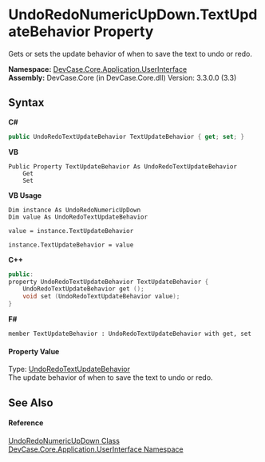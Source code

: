 # UndoRedoNumericUpDown.TextUpdateBehavior Property 
 

Gets or sets the update behavior of when to save the text to undo or redo.

**Namespace:**&nbsp;<a href="N_DevCase_Core_Application_UserInterface">DevCase.Core.Application.UserInterface</a><br />**Assembly:**&nbsp;DevCase.Core (in DevCase.Core.dll) Version: 3.3.0.0 (3.3)

## Syntax

**C#**<br />
``` C#
public UndoRedoTextUpdateBehavior TextUpdateBehavior { get; set; }
```

**VB**<br />
``` VB
Public Property TextUpdateBehavior As UndoRedoTextUpdateBehavior
	Get
	Set
```

**VB Usage**<br />
``` VB Usage
Dim instance As UndoRedoNumericUpDown
Dim value As UndoRedoTextUpdateBehavior

value = instance.TextUpdateBehavior

instance.TextUpdateBehavior = value
```

**C++**<br />
``` C++
public:
property UndoRedoTextUpdateBehavior TextUpdateBehavior {
	UndoRedoTextUpdateBehavior get ();
	void set (UndoRedoTextUpdateBehavior value);
}
```

**F#**<br />
``` F#
member TextUpdateBehavior : UndoRedoTextUpdateBehavior with get, set

```


#### Property Value
Type: <a href="T_DevCase_Core_Application_UserInterface_UndoRedoTextUpdateBehavior">UndoRedoTextUpdateBehavior</a><br />The update behavior of when to save the text to undo or redo.

## See Also


#### Reference
<a href="T_DevCase_Core_Application_UserInterface_UndoRedoNumericUpDown">UndoRedoNumericUpDown Class</a><br /><a href="N_DevCase_Core_Application_UserInterface">DevCase.Core.Application.UserInterface Namespace</a><br />